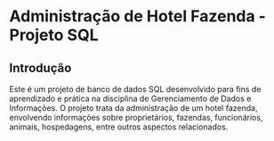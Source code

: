 # Administração de Hotel Fazenda - Projeto SQL

## Introdução
Este é um projeto de banco de dados SQL desenvolvido para fins de aprendizado e prática na disciplina de Gerenciamento de Dados e Informações. O projeto trata da administração de um hotel fazenda, envolvendo informações sobre proprietários, fazendas, funcionários, animais, hospedagens, entre outros aspectos relacionados.
